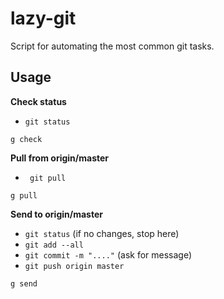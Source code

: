 lazy-git
========

Script for automating the most common git tasks.

Usage
-----

**Check status**

- `git status`

```
g check
```
  
**Pull from origin/master**
  
- ` git pull`

```
g pull
```

**Send to origin/master**
    
- `git status` (if no changes, stop here)
- `git add --all`
- `git commit -m "...."` (ask for message)
- `git push origin master`

```
g send
```
